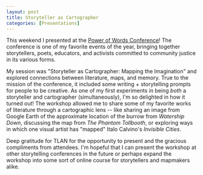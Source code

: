```yaml
---
layout: post
title: Storyteller as Cartographer
categories: [Presentations]
---
```


This weekend I presented at the [Power of Words Conference](https://tlan.wildapricot.org/page-1075279)! The conference is one of my favorite events of the year, bringing together storytellers, poets, educators, and activists committed to community justice in its various forms.

My session was "Storyteller as Cartographer: Mapping the Imagination" and explored connections between literature, maps, and memory. True to the mission of the conference, it included some writing + storytelling prompts for people to be creative. As one of my first experiments in being *both* a storyteller and cartographer (simultaneously), I'm so delighted in how it turned out! The workshop allowed me to share some of my favorite works of literature through a cartographic lens -- like sharing an image from Google Earth of the approximate location of the burrow from _Watership Down_, discussing the map from _The Phantom Tollbooth_, or exploring ways in which one visual artist has "mapped" Italo Calvino's _Invisible Cities_.

Deep gratitude for TLAN for the opportunity to present and the gracious compliments from attendees. I'm hopeful that I can present the workshop at other storytelling conferences in the future or perhaps expand the workshop into some sort of online course for storytellers and mapmakers alike. 
